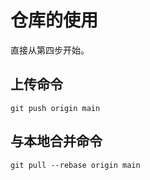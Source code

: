 # 仓库的使用
直接从第四步开始。
## 上传命令
```ssh
git push origin main
```
## 与本地合并命令
```ssh
git pull --rebase origin main
```
